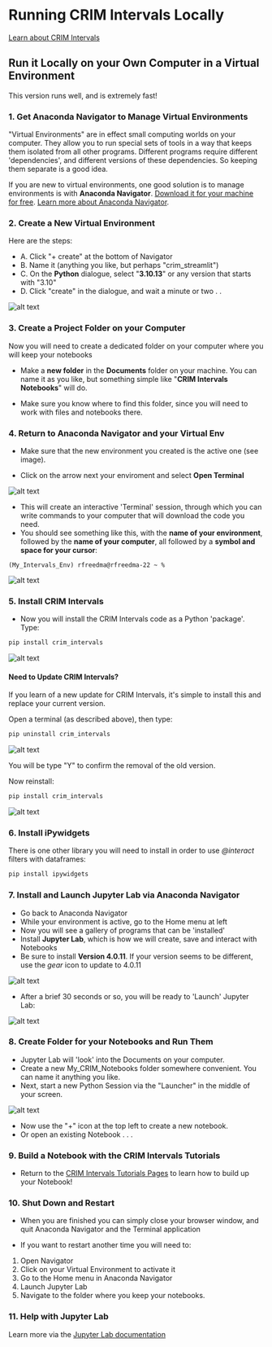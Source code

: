 # Running CRIM Intervals Locally

[Learn about CRIM Intervals]( https://github.com/HCDigitalScholarship/intervals/blob/main/README.md)

## Run it Locally on your Own Computer in a Virtual Environment

This version runs well, and is extremely fast!

### 1. Get Anaconda Navigator to Manage Virtual Environments 

"Virtual Environments" are in effect small computing worlds on your computer.  They allow you to run special sets of tools in a way that keeps them isolated from all other programs.  Different programs require different 'dependencies', and different versions of these dependencies.  So keeping them separate is a good idea.

If you are new to virtual environments, one good solution is to manage environments is with **Anaconda Navigator**.  [Download it for your machine for free](https://www.anaconda.com/download).  [Learn more about Anaconda Navigator](https://learning.anaconda.cloud/).  


### 2. Create a New Virtual Environment

Here are the steps:

- A. Click "+ create" at the bottom of Navigator
- B. Name it (anything you like, but perhaps "crim_streamlit")
- C. On the **Python** dialogue, select "**3.10.13**" or any version that starts with "3.10"
- D. Click "create" in the dialogue, and wait a minute or two . . 


![alt text](images/env1.png)

### 3. Create a Project Folder on your Computer

Now you will need to create a dedicated folder on your computer where you will keep your notebooks

- Make a **new folder** in the **Documents** folder on your machine.  You can name it as you like, but something simple like "**CRIM Intervals Notebooks**" will do.  

- Make sure you know where to find this folder, since you will need to work with files and notebooks there.

### 4. Return to Anaconda Navigator and your Virtual Env

- Make sure that the new environment you created is the active one (see image).

- Click on the arrow next your enviroment and select **Open Terminal**

![alt text](images/env2.png)

- This will create an interactive 'Terminal' session, through which you can write commands to your computer that will download the code you need.
- You should see something like this, with the **name of your environment**, followed by the **name of your computer**, all followed by a **symbol and space for your cursor**:

```
(My_Intervals_Env) rfreedma@rfreedma-22 ~ % 
```

![alt text](images/env3.png)

### 5. Install CRIM Intervals

- Now you will install the CRIM Intervals code as a Python 'package'.  Type:

```python
pip install crim_intervals
```
![alt text](images/envs4.png)

#### Need to Update CRIM Intervals?

If you learn of a new update for CRIM Intervals, it's simple to install this and replace your current version.

Open a terminal (as described above), then type:

```python
pip uninstall crim_intervals
```

![alt text](images/envs5.png)

You will be type "Y" to confirm the removal of the old version.

Now reinstall:

```python
pip install crim_intervals
```
![alt text](images/envs4.png)

### 6. Install iPywidgets

There is one other library you will need to install in order to use *@interact* filters with dataframes:

```python
pip install ipywidgets
```


### 7.  Install and Launch Jupyter Lab via Anaconda Navigator

- Go back to Anaconda Navigator
- While your environment is active, go to the Home menu at left
- Now you will see a gallery of programs that can be 'installed'
- Install **Jupyter Lab**, which is how we will create, save and interact with Notebooks
- Be sure to install **Version 4.0.11**.  If your version seems to be different, use the *gear* icon to update to 4.0.11


![alt text](images/evn11.png)


- After a brief 30 seconds or so, you will be ready to 'Launch' Jupyter Lab:

![alt text](images/env12.png)


### 8.  Create Folder for your Notebooks and Run Them

- Jupyter Lab will 'look' into the Documents on your computer.
- Create a new My_CRIM_Notebooks folder somewhere convenient.  You can name it anything you like.
- Next, start a new Python Session via the "Launcher" in the middle of your screen.

![alt text](images/env13.png)


- Now use the "+" icon at the top left to create a new notebook.  
- Or open an existing Notebook . . . 

### 9.  Build a Notebook with the CRIM Intervals Tutorials

- Return to the [CRIM Intervals Tutorials Pages](https://github.com/HCDigitalScholarship/intervals/tree/main/tutorial) to learn how to build up your Notebook!


### 10.  Shut Down and Restart

- When you are finished you can simply close your browser window, and quit Anaconda Navigator and the Terminal application

- If you want to restart another time you will need to:

1.  Open Navigator
2.  Click on your Virtual Environment to activate it
3.  Go to the Home menu in Anaconda Navigator
4.  Launch Jupyter Lab
5.  Navigate to the folder where you keep your notebooks.

### 11.  Help with Jupyter Lab

Learn more via the [Jupyter Lab documentation](https://jupyterlab.readthedocs.io/en/latest/)



